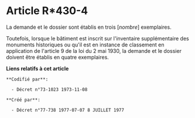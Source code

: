 # Article R*430-4

La demande et le dossier sont établis en trois [*nombre*] exemplaires.

Toutefois, lorsque le bâtiment est inscrit sur l'inventaire supplémentaire des monuments historiques ou qu'il est en instance
de classement en application de l'article 9 de la loi du 2 mai 1930, la demande et le dossier doivent être établis en quatre
exemplaires.

**Liens relatifs à cet article**

	**Codifié par**:

	  - Décret n°73-1023 1973-11-08

	**Créé par**:

	  - Décret n°77-738 1977-07-07 8 JUILLET 1977
